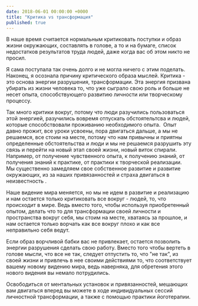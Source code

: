 ```yaml
---
date: 2018-06-01 00:00:00 +0000
title: "Критика vs трансформация"
published: true
---
```

В наше время считается нормальным критиковать поступки и образ жизни окружающих, составлять в голове, а то и на бумаге, список недостатков результатов труда людей, даже когда вас об этом никто не просил.

Я сама поступала так очень долго и не могла ничего с этим поделать. Наконец, я осознала причину критического образа мыслей. Критика - это основа энергии разрушения, трансформации. Эта энергия призвана убирать из жизни человека то, что уже сыграло свою роль и больше не несет опыта, способствующего развитию личности или творческому процессу.

Так много критики вокруг, потому что люди разучились пользоваться этой энергией, разучились вовремя отпускать обстоятельтсва и людей, которые способствовали проживанию необходимого опыта. 
Опыт давно прожит, все уроки усвоены, пора двигаться дальше, а мы не решаемся, все стоим на месте, потому что нам привычны и приятны определенные обстоятельства и люди и мы не решаемся разрушить эту связь и перейти на новый этап своей жизни, новый виток спирали. Например, от получение чувственного опыта, к получению знаний, от получения знаний к практике, от практики к творческой реализации. 
Мы существенно замедляем свое собственное развитие и развитие окружающих, из за наших привязанностей и страха двигаться в неизвестность .

Наше видение мира меняется, но мы не идем в развитие и реализацию и нам остается только критиковать все вокруг - людей, то, что происходит в мире. Ведь вместо того, чтобы используя приобретенный опытом, делать что то для трансформации своей личности и пространства вокруг себя, мы стоим на месте, хватаясь за прошлое, и нам остается только ворчать как все вокруг плохо и как все неправильно себя ведут.

Если образ ворчливой бабки вас не привлекает, остается позволить энергии разрушения сделать свою работу. Вместо того чтобы вертеть в голове мысли, что все не так, следует отпустить то, что "не так", из своей жизни и привлечь в нее своими действиями то, что соответствует вашему новому видению мира, ведь наверняка, для обретения этого нового видения вы немало потрудились.

Освободиться от ментальных установок и привязанностей, мешающих вам двигаться вперед вы можете в ходе индивидуальных сессий личностной трансформации, а также с помощью практики йоготерапии.
